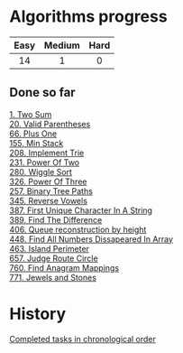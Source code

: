 # Algorithms progress
| Easy | Medium | Hard |
|:----:|:------:|:----:|
|14    |1       | 0    |   

## Done so far
[1. Two Sum](Array/1.Two_Sum/)  
[20. Valid Parentheses](String/20.Valid_Parentheses/)  
[66. Plus One](Math/66.Plus_One/)  
[155. Min Stack](Stack/155.Min_Stack/)  
[208. Implement Trie](Tree/208.Implement_Trie/)  
[231. Power Of Two](Math/231.Power_Of_Two/)  
[280. Wiggle Sort](Array/280.Wiggle_Sort/)  
[326. Power Of Three](Math/326.Power_Of_Three/)  
[257. Binary Tree Paths](Tree/257.Binary_Tree_Paths/)  
[345. Reverse Vowels](String/345.Reverse_Vowels/)  
[387. First Unique Character In A String](String/387.First_Unique_Character_In_A_String/)  
[389. Find The Difference](String/389.Find_The_Difference/)  
[406. Queue reconstruction by height](Queue/406.Queue_Reconstruction_by_Height/)  
[448. Find All Numbers Dissapeared In Array](Array/448.Find_All_Numbers_Dissapeared_In_Array/)  
[463. Island Perimeter](Array/463.Island_Perimeter/)  
[657. Judge Route Circle](String/657.Judge_Route_Circle/)  
[760. Find Anagram Mappings](Array/760.Find_Anagram_Mappings/)  
[771. Jewels and Stones](String/771.Jewels_and_Stones/)  

# History
[Completed tasks in chronological order](history.md)